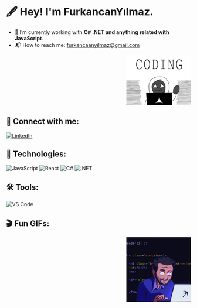 # 🖋️ Hey! I'm FurkancanYılmaz.

- 👑 I’m currently working with **C# .NET and anything related with JavaScript**.
- 📬 How to reach me: [furkancaanyilmaz@gmail.com](mailto:furkancaanyilmaz@gmail.com)

<p align="right">
  <img src="giphy.gif" width="35%">
</p>

## 📡 Connect with me:
[![LinkedIn](https://img.shields.io/badge/LinkedIn-0A66C2?style=for-the-badge&logo=linkedin&logoColor=white)](https://www.linkedin.com/in/seninprofilin)

## 🚀 Technologies:
![JavaScript](https://img.shields.io/badge/JavaScript-F7DF1E?style=for-the-badge&logo=javascript&logoColor=black)
![React](https://img.shields.io/badge/React-61DAFB?style=for-the-badge&logo=react&logoColor=black)
![C#](https://img.shields.io/badge/C%23-239120?style=for-the-badge&logo=csharp&logoColor=white)
![.NET](https://img.shields.io/badge/.NET-512BD4?style=for-the-badge&logo=dotnet&logoColor=white)

## 🛠 Tools:
![VS Code](https://img.shields.io/badge/VS%20Code-007ACC?style=for-the-badge&logo=visual-studio-code&logoColor=white)

## 🎬 Fun GIFs:

<p align="right">
  <img src="giphysecond.gif" width="35%">
</p>
